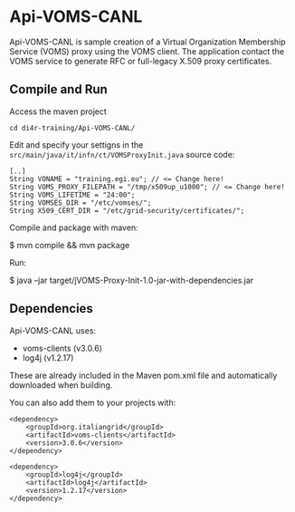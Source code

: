 # Api-VOMS-CANL

Api-VOMS-CANL is sample creation of a Virtual Organization Membership Service (VOMS) proxy using the VOMS client. The application contact the VOMS service to generate RFC or full-legacy X.509 proxy certificates.

## Compile and Run

Access the maven project

```cd di4r-training/Api-VOMS-CANL/```

Edit and specify your settigns in the ```src/main/java/it/infn/ct/VOMSProxyInit.java``` source code:

```
[..]
String VONAME = "training.egi.eu"; // <= Change here!
String VOMS_PROXY_FILEPATH = "/tmp/x509up_u1000"; // <= Change here!
String VOMS_LIFETIME = "24:00";
String VOMSES_DIR = "/etc/vomses/";
String X509_CERT_DIR = "/etc/grid-security/certificates/";
```

Compile and package with maven:

$ mvn compile && mvn package

Run:

$ java –jar target/jVOMS-Proxy-Init-1.0-jar-with-dependencies.jar


## Dependencies

Api-VOMS-CANL uses:
- voms-clients (v3.0.6)
- log4j (v1.2.17)

These are already included in the Maven pom.xml file and automatically downloaded when building.

You can also add them to your projects with:
```
<dependency>
    <groupId>org.italiangrid</groupId>
    <artifactId>voms-clients</artifactId>
    <version>3.0.6</version>
</dependency>

<dependency>
    <groupId>log4j</groupId>
    <artifactId>log4j</artifactId>
    <version>1.2.17</version>
</dependency>
```
